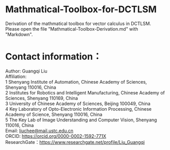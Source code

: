 # Mathmatical-Toolbox-for-DCTLSM
Derivation of the mathmatical toolbox for vector calculus in DCTLSM. Please open the file "Mathmatical-Toolbox-Derivation.md" with "Markdown".  
    
Contact information：  
======================
Author: Guangqi Liu  
Affiliation:  
1	Shenyang Institute of Automation, Chinese Academy of Sciences, Shenyang 110016, China    
2	Institutes for Robotics and Intelligent Manufacturing, Chinese Academy of Sciences, Shenyang 110169, China  
3	University of Chinese Academy of Sciences, Beijing 100049, China  
4	Key Laboratory of Opto-Electronic Information Processing, Chinese Academy of Science, Shenyang 110016, China  
5	The Key Lab of Image Understanding and Computer Vision, Shenyang 110016, China  
Email: liuchee@mail.ustc.edu.cn  
ORCID: https://orcid.org/0000-0002-1592-771X  
ResearchGate：https://www.researchgate.net/profile/Liu_Guangqi  
